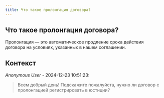 ```yaml
---
title: Что такое пролонгация договора?
---
```


## Что такое пролонгация договора?

Пролонгация — это автоматическое продление срока действия договора на условиях, указанных в нашем соглашении.

## Контекст

_Anonymous User_ - 2024-12-23 10:51:23:

> Всем добрый день! Подскажите пожалуйста, нужно ли договор с пролонгацией регистрировать в юстиции?
